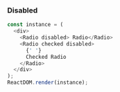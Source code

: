 ### Disabled

<!--start-code-->

```js
const instance = (
  <div>
    <Radio disabled> Radio</Radio>
    <Radio checked disabled>
      {' '}
      Checked Radio
    </Radio>
  </div>
);
ReactDOM.render(instance);
```

<!--end-code-->
